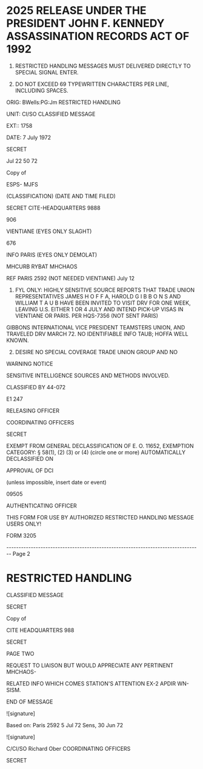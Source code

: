 # 2025 RELEASE UNDER THE PRESIDENT JOHN F. KENNEDY ASSASSINATION RECORDS ACT OF 1992

1. RESTRICTED HANDLING MESSAGES MUST DELIVERED DIRECTLY TO SPECIAL SIGNAL ENTER.

2. DO NOT EXCEED 69 TYPEWRITTEN CHARACTERS PER LINE, INCLUDING SPACES.

ORIG: BWells:PG:Jm RESTRICTED HANDLING

UNIT: CI/SO CLASSIFIED MESSAGE

EXT:: 1758

DATE: 7 July 1972

SECRET

Jul 22 50 72

Copy of

ESPS- MJFS

(CLASSIFICATION) (DATE AND TIME FILED)

SECRET CITE-HEADQUARTERS 9888

906

VIENTIANE (EYES ONLY SLAGHT)

676

INFO PARIS (EYES ONLY DEMOLAT)

MHCURB RYBAT MHCHAOS

REF PARIS 2592 (NOT NEEDED VIENTIANE) July 12

1. FYL ONLY: HIGHLY SENSITIVE SOURCE REPORTS THAT TRADE UNION REPRESENTATIVES JAMES H O F F A, HAROLD G I B B O N S AND WILLIAM T A U B HAVE BEEN INVITED TO VISIT DRV FOR ONE WEEK, LEAVING U.S. EITHER 1 OR 4 JULY AND INTEND PICK-UP VISAS IN VIENTIANE OR PARIS. PER HQS-7356 (NOT SENT PARIS)

GIBBONS INTERNATIONAL VICE PRESIDENT TEAMSTERS UNION, AND TRAVELED DRV MARCH 72. NO IDENTIFIABLE INFO TAUB; HOFFA WELL KNOWN.

2. DESIRE NO SPECIAL COVERAGE TRADE UNION GROUP AND NO

WARNING NOTICE

SENSITIVE INTELLIGENCE SOURCES AND METHODS INVOLVED.

CLASSIFIED BY 44-072

E1 247

RELEASING OFFICER

COORDINATING OFFICERS

SECRET

EXEMPT FROM GENERAL DECLASSIFICATION OF E. O. 11652, EXEMPTION CATEGORY:
§ 58(1), (2) (3) or (4) (circle one or more)
AUTOMATICALLY DECLASSIFIED ON

APPROVAL OF DCI

(unless impossible, insert date or event)

09505

AUTHENTICATING OFFICER

THIS FORM FOR USE BY AUTHORIZED RESTRICTED HANDLING MESSAGE USERS ONLY!

FORM 3205


-------------------------------------------------------------------------------- Page 2

# RESTRICTED HANDLING

CLASSIFIED MESSAGE

SECRET

Copy of

CITE HEADQUARTERS 988

SECRET

PAGE TWO

REQUEST TO LIAISON BUT WOULD APPRECIATE ANY PERTINENT MHCHAOS-

RELATED INFO WHICH COMES STATION'S ATTENTION EX-2 APDIR WN-SISM.

END OF MESSAGE

![signature]

Based on: Paris 2592 5 Jul 72
Sens, 30 Jun 72

![signature]

C/CI/SO Richard Ober COORDINATING OFFICERS

SECRET

